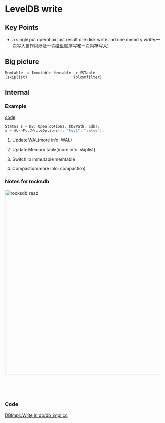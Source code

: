 # LevelDB write

## Key Points
- a single put operation just result one disk write and one memory write(一次写入操作只涉及一次磁盘顺序写和一次内存写入)

## Big picture
```
Memtable -> Immutable Memtable -> SSTable
(skiplist)                     (bloomfilter)
```


## Internal

### Example
[code](https://github.com/facebook/rocksdb/blob/00751e4292e55c1604b28b7b93fe7a538fa05f29/examples/simple_example.cc#L35)
```c++
Status s = DB::Open(options, kDBPath, &db);
s = db->Put(WriteOptions(), "key1", "value");
```

1. Update WAL(more info: WAL)
2. Update Memory table(more info: skiplist)

3. Switch to immutable memtable
4. Compaction(more info: compaction)


### Notes for rocksdb

<img src="https://user-images.githubusercontent.com/16873751/96521492-4922b280-1226-11eb-9803-a1d0768713f4.png" alt="rocksdb_read" width="600"/>

<br/><br/><br/>

### Code 
[DBImpl::Write in db/db_impl.cc](https://github.com/google/leveldb/blob/b7d302326961fb809d92a95ce813e2d26fe2e16e/db/db_impl.cc#L1196)

